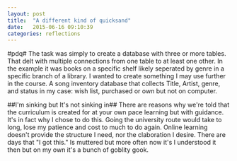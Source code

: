 ```yaml
---
layout: post
title:  "A different kind of quicksand"
date:   2015-06-16 09:10:39
categories: reflections
---
```


#pdq#
The task was simply to create a database with three or more tables. That delt with multiple connections from one table to at least one other. In the example it was books on a specific shelf likely seperated by genre in a specific branch of a library. I wanted to create something I may use further in the course. A song inventory database that collects Title, Artist, genre, and status in my case: wish list, purchased or own but not on computer.

##I'm sinking but It's not sinking in##
There are reasons why we're told that the curriculum is created for at your own pace learning but with guidance. It's in fact why I chose to do this. Going the university route would take to long, lose my patience and cost to much to do again. Online learning doesn't provide the structure I need, nor the claboration I desire. There are days that "I got this." Is muttered but more often now it's I understood it then but on my own it's a bunch of goblity gook.
 

